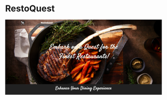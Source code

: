 # RestoQuest

![image](https://github.com/afif-ayoubi/Restaurants-Website/blob/master/previewrestoquest.png?raw=true)
